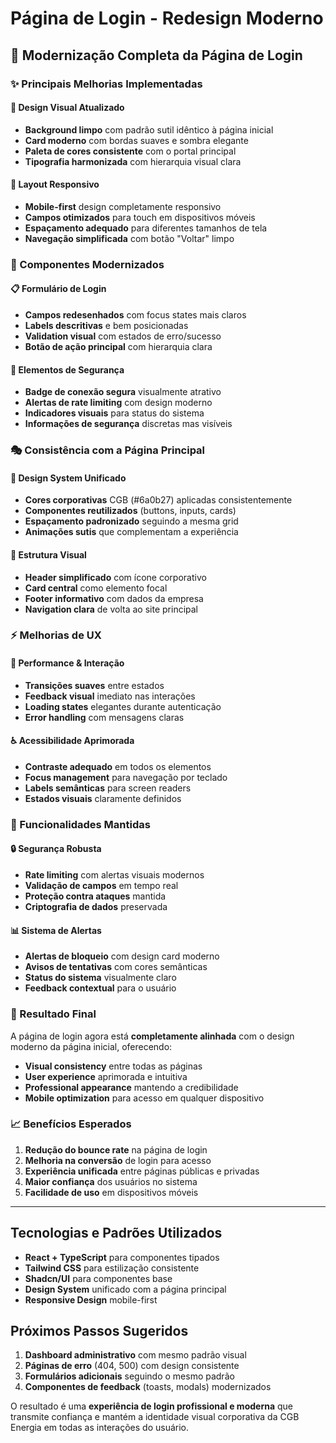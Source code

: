 # Página de Login - Redesign Moderno

## 🎨 **Modernização Completa da Página de Login**

### **✨ Principais Melhorias Implementadas**

#### **🎯 Design Visual Atualizado**
- **Background limpo** com padrão sutil idêntico à página inicial
- **Card moderno** com bordas suaves e sombra elegante
- **Paleta de cores consistente** com o portal principal
- **Tipografia harmonizada** com hierarquia visual clara

#### **📱 Layout Responsivo**
- **Mobile-first** design completamente responsivo
- **Campos otimizados** para touch em dispositivos móveis
- **Espaçamento adequado** para diferentes tamanhos de tela
- **Navegação simplificada** com botão "Voltar" limpo

### **🔧 Componentes Modernizados**

#### **📋 Formulário de Login**
- **Campos redesenhados** com focus states mais claros
- **Labels descritivas** e bem posicionadas
- **Validation visual** com estados de erro/sucesso
- **Botão de ação principal** com hierarquia clara

#### **🔐 Elementos de Segurança**
- **Badge de conexão segura** visualmente atrativo
- **Alertas de rate limiting** com design moderno
- **Indicadores visuais** para status do sistema
- **Informações de segurança** discretas mas visíveis

### **🎭 Consistência com a Página Principal**

#### **🎨 Design System Unificado**
- **Cores corporativas** CGB (#6a0b27) aplicadas consistentemente
- **Componentes reutilizados** (buttons, inputs, cards)
- **Espaçamento padronizado** seguindo a mesma grid
- **Animações sutis** que complementam a experiência

#### **📐 Estrutura Visual**
- **Header simplificado** com ícone corporativo
- **Card central** como elemento focal
- **Footer informativo** com dados da empresa
- **Navigation clara** de volta ao site principal

### **⚡ Melhorias de UX**

#### **🚀 Performance & Interação**
- **Transições suaves** entre estados
- **Feedback visual** imediato nas interações
- **Loading states** elegantes durante autenticação
- **Error handling** com mensagens claras

#### **♿ Acessibilidade Aprimorada**
- **Contraste adequado** em todos os elementos
- **Focus management** para navegação por teclado
- **Labels semânticas** para screen readers
- **Estados visuais** claramente definidos

### **🎯 Funcionalidades Mantidas**

#### **🔒 Segurança Robusta**
- **Rate limiting** com alertas visuais modernos
- **Validação de campos** em tempo real
- **Proteção contra ataques** mantida
- **Criptografia de dados** preservada

#### **📊 Sistema de Alertas**
- **Alertas de bloqueio** com design card moderno
- **Avisos de tentativas** com cores semânticas
- **Status do sistema** visualmente claro
- **Feedback contextual** para o usuário

### **🔄 Resultado Final**

A página de login agora está **completamente alinhada** com o design moderno da página inicial, oferecendo:

- **Visual consistency** entre todas as páginas
- **User experience** aprimorada e intuitiva  
- **Professional appearance** mantendo a credibilidade
- **Mobile optimization** para acesso em qualquer dispositivo

### **📈 Benefícios Esperados**

1. **Redução do bounce rate** na página de login
2. **Melhoria na conversão** de login para acesso
3. **Experiência unificada** entre páginas públicas e privadas
4. **Maior confiança** dos usuários no sistema
5. **Facilidade de uso** em dispositivos móveis

---

## **Tecnologias e Padrões Utilizados**

- **React + TypeScript** para componentes tipados
- **Tailwind CSS** para estilização consistente
- **Shadcn/UI** para componentes base
- **Design System** unificado com a página principal
- **Responsive Design** mobile-first

## **Próximos Passos Sugeridos**

1. **Dashboard administrativo** com mesmo padrão visual
2. **Páginas de erro** (404, 500) com design consistente
3. **Formulários adicionais** seguindo o mesmo padrão
4. **Componentes de feedback** (toasts, modals) modernizados

O resultado é uma **experiência de login profissional e moderna** que transmite confiança e mantém a identidade visual corporativa da CGB Energia em todas as interações do usuário. 